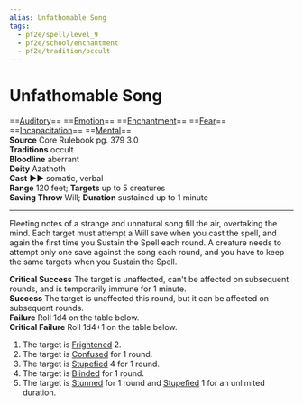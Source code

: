 ```yaml
---
alias: Unfathomable Song
tags:
  - pf2e/spell/level_9
  - pf2e/school/enchantment
  - pf2e/tradition/occult
---
```


# Unfathomable Song

==[Auditory](../../../Traits/Auditory.md)== ==[Emotion](../../../Traits/Emotion.md)== ==[Enchantment](../../../Traits/Enchantment.md)== ==[Fear](../Level%201/Fear.md)== ==[Incapacitation](../../../Traits/Incapacitation.md)== ==[Mental](../../../Traits/Mental.md)==  
__Source__ Core Rulebook pg. 379 3.0  
**Traditions** occult  
**Bloodline** aberrant  
**Deity** Azathoth  
**Cast** ►► somatic, verbal  
**Range** 120 feet; **Targets** up to 5 creatures  
**Saving Throw** Will; **Duration** sustained up to 1 minute

---

Fleeting notes of a strange and unnatural song fill the air, overtaking the mind. Each target must attempt a Will save when you cast the spell, and again the first time you Sustain the Spell each round. A creature needs to attempt only one save against the song each round, and you have to keep the same targets when you Sustain the Spell.

**Critical Success** The target is unaffected, can't be affected on subsequent rounds, and is temporarily immune for 1 minute.  
**Success** The target is unaffected this round, but it can be affected on subsequent rounds.  
**Failure** Roll 1d4 on the table below.  
**Critical Failure** Roll 1d4+1 on the table below.

1. The target is [Frightened](../../../Conditions/Frightened.md) 2.
2. The target is [Confused](../../../Conditions/Confused.md) for 1 round.
3. The target is [Stupefied](../../../Conditions/Stupefied.md) 4 for 1 round.
4. The target is [Blinded](../../../Conditions/Blinded.md) for 1 round.
5. The target is [Stunned](../../../Conditions/Stunned.md) for 1 round and [Stupefied](../../../Conditions/Stupefied.md) 1 for an unlimited duration.
